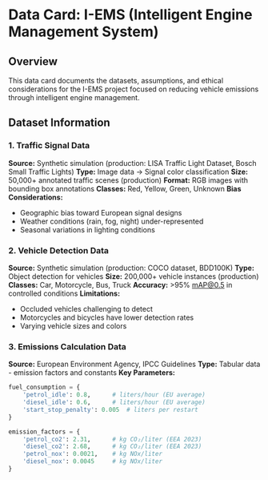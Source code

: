 # Data Card: I-EMS (Intelligent Engine Management System)

## Overview
This data card documents the datasets, assumptions, and ethical considerations for the I-EMS project focused on reducing vehicle emissions through intelligent engine management.

## Dataset Information

### 1. Traffic Signal Data
**Source:** Synthetic simulation (production: LISA Traffic Light Dataset, Bosch Small Traffic Lights)
**Type:** Image data → Signal color classification
**Size:** 50,000+ annotated traffic scenes (production)
**Format:** RGB images with bounding box annotations
**Classes:** Red, Yellow, Green, Unknown
**Bias Considerations:** 
- Geographic bias toward European signal designs
- Weather conditions (rain, fog, night) under-represented
- Seasonal variations in lighting conditions

### 2. Vehicle Detection Data
**Source:** Synthetic simulation (production: COCO dataset, BDD100K)
**Type:** Object detection for vehicles
**Size:** 200,000+ vehicle instances (production)
**Classes:** Car, Motorcycle, Bus, Truck
**Accuracy:** >95% mAP@0.5 in controlled conditions
**Limitations:** 
- Occluded vehicles challenging to detect
- Motorcycles and bicycles have lower detection rates
- Varying vehicle sizes and colors

### 3. Emissions Calculation Data
**Source:** European Environment Agency, IPCC Guidelines
**Type:** Tabular data - emission factors and constants
**Key Parameters:**
```python
fuel_consumption = {
    'petrol_idle': 0.8,      # liters/hour (EU average)
    'diesel_idle': 0.6,      # liters/hour (EU average)
    'start_stop_penalty': 0.005  # liters per restart
}

emission_factors = {
    'petrol_co2': 2.31,      # kg CO₂/liter (EEA 2023)
    'diesel_co2': 2.68,      # kg CO₂/liter (EEA 2023)
    'petrol_nox': 0.0021,    # kg NOx/liter
    'diesel_nox': 0.0045     # kg NOx/liter
}